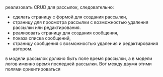 
реализовать CRUD для рассылок, следовательно: 
- сделать страницу с формой для создания рассылки, 
- страницу для просмотра рассылки с возможностью удаления рассылки или редактирования. 
- реализовать страницу для создания сообщения, 
- показа списка сообщений, 
- страницу сообщения с возможностью удаления и редактирования автором.

в модели рассылок должно быть поле время рассылки, 
а в модели логов именно время последней рассылки. Вот между двумя этими полями ориентироваться